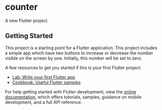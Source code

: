 # counter

A new Flutter project.

## Getting Started

This project is a starting point for a Flutter application. This project includes a simple app which have two buttons to increase or decrease the number visible on the screen by one. Initially, this number will be set to zero.

A few resources to get you started if this is your first Flutter project:

- [Lab: Write your first Flutter app](https://docs.flutter.dev/get-started/codelab)
- [Cookbook: Useful Flutter samples](https://docs.flutter.dev/cookbook)

For help getting started with Flutter development, view the
[online documentation](https://docs.flutter.dev/), which offers tutorials,
samples, guidance on mobile development, and a full API reference.
